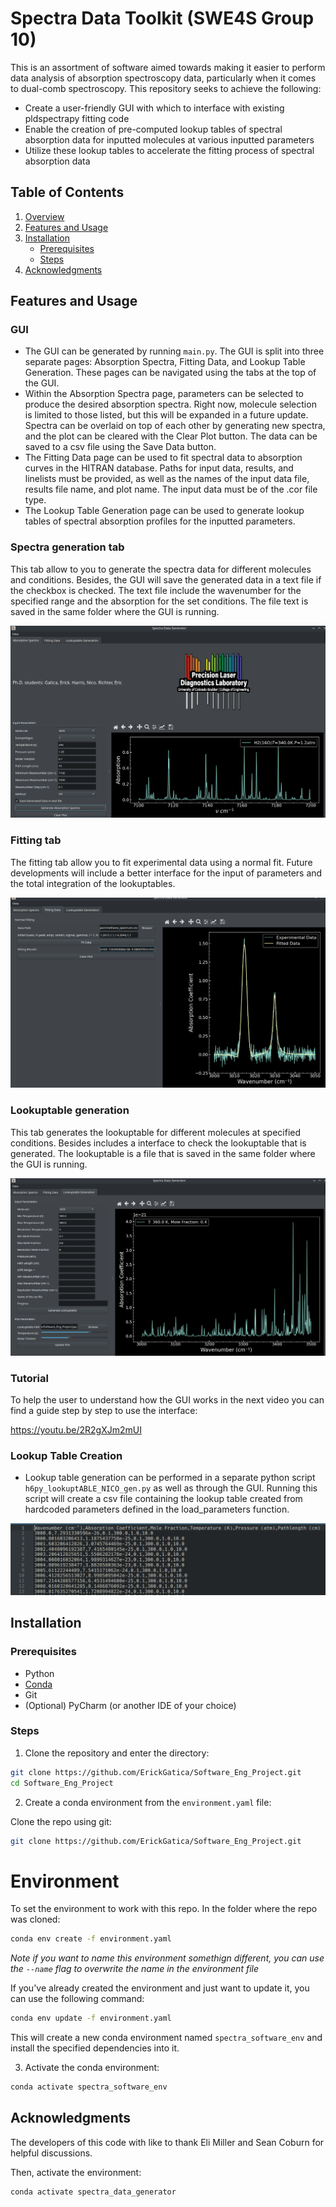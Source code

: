 # **Spectra Data Toolkit (SWE4S Group 10)**

This is an assortment of software aimed towards making it easier to perform data analysis of absorption spectroscopy data, particularly when it comes to dual-comb spectroscopy. This repository seeks to achieve the following:
- Create a user-friendly GUI with which to interface with existing pldspectrapy fitting code
- Enable the creation of pre-computed lookup tables of spectral absorption data for inputted molecules at various inputted parameters
- Utilize these lookup tables to accelerate the fitting process of spectral absorption data


## **Table of Contents**
1. [Overview](#overview)
2. [Features and Usage](#features)
3. [Installation](#getting-started)
    - [Prerequisites](#prerequisites)
    - [Steps](#installation)
4. [Acknowledgments](#acknowledgments)

## **Features and Usage**

### **GUI**

- The GUI can be generated by running ```main.py```. The GUI is split into three separate pages: Absorption Spectra, Fitting Data, and Lookup Table Generation. These pages can be navigated using the tabs at the top of the GUI.
- Within the Absorption Spectra page, parameters can be selected to produce the desired absorption spectra. Right now, molecule selection is limited to those listed, but this will be expanded in a future update. Spectra can be overlaid on top of each other by generating new spectra, and the plot can be cleared with the Clear Plot button. The data can be saved to a csv file using the Save Data button.
- The Fitting Data page can be used to fit spectral data to absorption curves in the HITRAN database. Paths for input data, results, and linelists must be provided, as well as the names of the input data file, results file name, and plot name. The input data must be of the .cor file type.
- The Lookup Table Generation page can be used to generate lookup tables of spectral absorption profiles for the inputted parameters.

### Spectra generation tab

This tab allow to you to generate the spectra data for different molecules and conditions. Besides, the GUI will save the generated data in a text file if the checkbox is checked. The text file include the wavenumber for the specified range and the absorption for the set conditions. The file text is saved in the same folder where the GUI is running.

![GUI](GUI.png)

### Fitting tab

The fitting tab allow you to fit experimental data using a normal fit. Future developments will include a better interface for the input of parameters and the total integration of the lookuptables.

![Fitting](Fitting.png)

### Lookuptable generation 

This tab generates the lookuptable for different molecules at specified conditions. Besides includes a interface to check the lookuptable that is generated. The lookuptable is a file that is saved in the same folder where the GUI is running.

![Lookup generation](Looukuptable.png)

### Tutorial

To help the user to understand how the GUI works in the next video you can find a guide step by step to use the interface:

https://youtu.be/2R2gXJm2mUI

### **Lookup Table Creation**
- Lookup table generation can be performed in a separate python script ```h6py_lookuptABLE_NICO_gen.py``` as well as through the GUI. Running this script will create a csv file containing the lookup table created from hardcoded parameters defined in the load_parameters function.

![lookup_table](lookup_table.png)


## **Installation**

### **Prerequisites**
- Python
- [Conda](https://docs.conda.io/projects/conda/en/stable/user-guide/install/index.html)
- Git
- (Optional) PyCharm (or another IDE of your choice)

### Steps

1. Clone the repository and enter the directory:

```bash
git clone https://github.com/ErickGatica/Software_Eng_Project.git
cd Software_Eng_Project
```

2. Create a conda environment from the `environment.yaml` file:

Clone the repo using git:

```bash
git clone https://github.com/ErickGatica/Software_Eng_Project.git
```


# Environment

To set the environment to work with this repo. In the folder where the repo was cloned:

```bash
conda env create -f environment.yaml
```

_Note if you want to name this environment somethign different, you can use the 
`--name` flag to overwrite the name in the environment file_

If you've already created the environment and just want to update it, you can use the following command:

```bash
conda env update -f environment.yaml
```

This will create a new conda environment named `spectra_software_env` and install the 
specified dependencies into it.

3. Activate the conda environment:

```bash
conda activate spectra_software_env
```

## **Acknowledgments**

The developers of this code with like to thank Eli Miller and Sean Coburn for helpful discussions.

Then, activate the environment:

```bash 
conda activate spectra_data_generator
```
